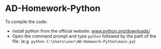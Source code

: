 # AD-Homework-Python
To compile the code:
- install python from the official website: www.python.org/downloads/
- Open the command prompt and type ```python``` followed by the path of the file. (e.g. ```python C:\Users\user\AD-Homework-Python\main.py```)
